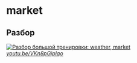 # market

## Разбор

[![Разбор большой тренировки: weather, market](https://img.youtube.com/vi/VKn8pGipIqo/mqdefault.jpg)](https://www.youtube.com/watch?v=VKn8pGipIqo)  
*[youtu.be/VKn8pGipIqo](https://www.youtube.com/watch?v=VKn8pGipIqo)*
